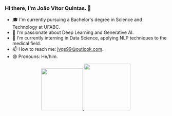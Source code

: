 ### Hi there, I'm João Vitor Quintas. 👋

- 🎓 I'm currently pursuing a Bachelor's degree in Science and Technology at UFABC.  
- 🤖 I'm passionate about Deep Learning and Generative AI.  
- 💼 I'm currently interning in Data Science, applying NLP techniques to the medical field.  
- 📫 How to reach me: jvqs99@outlook.com.  
- 😄 Pronouns: He/him.  

<div align="center">
  <a href="https://github.com/joaovquintas">
  <img height="130em" src="https://github-readme-stats-git-masterrstaa-rickstaa.vercel.app/api?username=joaovquintas&show_icons=true&theme=onedark&include_all_commits=true&count_private=true"/>
  <img height="145em" src="https://github-readme-stats-git-masterrstaa-rickstaa.vercel.app/api/top-langs/?username=joaovquintas&layout=compact&langs_count=7&theme=onedark"/>
</div>
